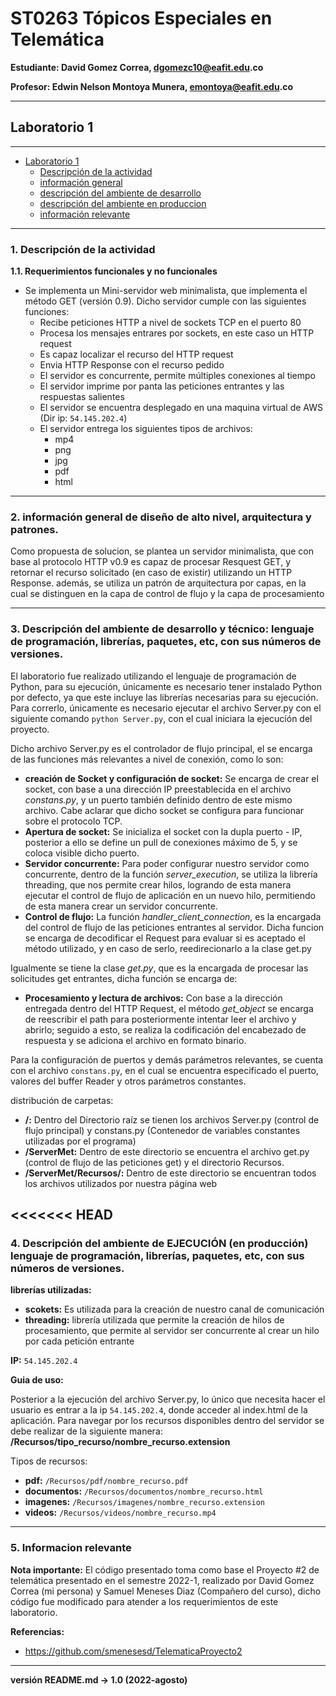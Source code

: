 # ST0263 Tópicos Especiales en Telemática

__Estudiante: David Gomez Correa, dgomezc10@eafit.edu.co__

__Profesor: Edwin Nelson Montoya Munera, emontoya@eafit.edu.co__

----

## Laboratorio 1 ##

----

- [Laboratorio 1](#laboratorio-1)
  - [Descripción de la actividad](#1-descripción-de-la-actividad)
  - [información general](#2-información-general-de-diseño-de-alto-nivel-arquitectura-y-patrones)
  - [descripción del ambiente de desarrollo](#3-descripción-del-ambiente-de-desarrollo-y-técnico-lenguaje-de-programación-librerias-paquetes-etc-con-sus-numeros-de-versiones)
  - [descripción del ambiente en produccion](#4-descripción-del-ambiente-de-ejecución-en-producción-lenguaje-de-programación-librerias-paquetes-etc-con-sus-numeros-de-versiones)
  - [información relevante](#5-informacion-relevante)

---

### 1. Descripción de la actividad ###

__1.1. Requerimientos funcionales y no funcionales__

- Se implementa un Mini-servidor web minimalista, que implementa el método GET (versión 0.9). Dicho servidor cumple con las siguientes funciones:
    - Recibe peticiones HTTP a nivel de sockets TCP en el puerto 80
    - Procesa los mensajes entrares por sockets, en este caso un HTTP request
    - Es capaz localizar el recurso del HTTP request
    - Envia HTTP Response con el recurso pedido
    - El servidor es concurrente, permite múltiples conexiones al tiempo
    - El servidor imprime por panta las peticiones entrantes y las respuestas salientes
    - El servidor se encuentra desplegado en una maquina virtual de AWS (Dir ip: `54.145.202.4`)
    - El servidor entrega los siguientes tipos de archivos:
        - mp4
        - png
        - jpg
        - pdf
        - html

----

### 2. información general de diseño de alto nivel, arquitectura y patrones. ###

Como propuesta de solucion, se plantea un servidor minimalista, que con base al protocolo HTTP v0.9 es capaz de procesar Resquest GET, y retornar el recurso solicitado (en caso de existir) utilizando un HTTP Response. además, se utiliza un patrón de arquitectura por capas, en la cual se distinguen en la capa de control de flujo y la capa de procesamiento

----

### 3. Descripción del ambiente de desarrollo y técnico: lenguaje de programación, librerías, paquetes, etc, con sus números de versiones. ###

El laboratorio fue realizado utilizando el lenguaje de programación de Python, para su ejecución, únicamente es necesario tener instalado Python por defecto, ya que este incluye las librerías necesarias para su ejecución. Para correrlo, únicamente es necesario ejecutar el archivo Server.py con el siguiente comando `python Server.py`, con el cual iniciara la ejecución del proyecto.

Dicho archivo Server.py es el controlador de flujo principal, el se encarga de las funciones más relevantes a nivel de conexión, como lo son:
- **creación de Socket y configuración de socket:** Se encarga de crear el socket, con base a una dirección IP preestablecida en el archivo *constans.py*, y un puerto también definido dentro de este mismo archivo. Cabe aclarar que dicho socket se configura para funcionar sobre el protocolo TCP.
- **Apertura de socket:** Se inicializa el socket con la dupla puerto - IP, posterior a ello se define un pull de conexiones máximo de 5, y se coloca visible dicho puerto.
- **Servidor concurrente:** Para poder configurar nuestro servidor como concurrente, dentro de la función *server_execution*, se utiliza la librería threading, que nos permite crear hilos, logrando de esta manera ejecutar el control de flujo de aplicación en un nuevo hilo, permitiendo de esta manera crear un servidor concurrente.
- **Control de flujo:**  La función *handler_client_connection*, es la encargada del control de flujo de las peticiones entrantes al servidor. Dicha funcion se encarga de decodificar el Request para evaluar si es aceptado el método utilizado, y en caso de serlo, reedirecionarlo a la clase get.py

Igualmente se tiene la clase *get.py*, que es la encargada de procesar las solicitudes get entrantes, dicha función se encarga de:
- **Procesamiento y lectura de archivos:** Con base a la dirección entregada dentro del HTTP Request, el método *get_object* se encarga de reescribir el path para posteriormente intentar leer el archivo y abrirlo; seguido a esto, se realiza la codificación del encabezado de respuesta y se adiciona el archivo en formato binario.

Para la configuración de puertos y demás parámetros relevantes, se cuenta con el archivo `constans.py`, en el cual se encuentra especificado el puerto, valores del buffer Reader y otros parámetros constantes.

distribución de carpetas:
- **/:** Dentro del Directorio raíz se tienen los archivos Server.py (control de flujo principal) y constans.py (Contenedor de variables constantes utilizadas por el programa)
- **/ServerMet:** Dentro de este directorio se encuentra el archivo get.py (control de flujo de las peticiones get) y el directorio Recursos.
- **/ServerMet/Recursos/:** Dentro de este directorio se encuentran todos los archivos utilizados por nuestra página web

<<<<<<< HEAD
----

### 4. Descripción del ambiente de EJECUCIÓN (en producción) lenguaje de programación, librerías, paquetes, etc, con sus números de versiones. ###

__librerías utilizadas:__
- **scokets:** Es utilizada para la creación de nuestro canal de comunicación
- **threading:** librería utilizada que permite la creación de hilos de procesamiento, que permite al servidor ser concurrente al crear un hilo por cada petición entrante

__IP:__ `54.145.202.4`

__Guia de uso:__ 

Posterior a la ejecución del archivo Server.py, lo único que necesita hacer el usuario es entrar a la ip `54.145.202.4`, donde acceder al index.html de la aplicación. Para navegar por los recursos disponibles dentro del servidor se debe realizar de la siguiente manera: __/Recursos/tipo_recurso/nombre_recurso.extension__

Tipos de recursos:
- **pdf:** `/Recursos/pdf/nombre_recurso.pdf`
- **documentos:** `/Recursos/documentos/nombre_recurso.html`
- **imagenes:** `/Recursos/imagenes/nombre_recurso.extension`
- **videos:** `/Recursos/videos/nombre_recurso.mp4`

----

### 5. Informacion relevante ###

__Nota importante:__
El código presentado toma como base el Proyecto #2 de telemática presentado en el semestre 2022-1, realizado por David Gomez Correa (mi persona) y Samuel Meneses Diaz (Compañero del curso), dicho código fue modificado para atender a los requerimientos de este laboratorio.

__Referencias:__

- https://github.com/smenesesd/TelematicaProyecto2

---

__versión README.md -> 1.0 (2022-agosto)__